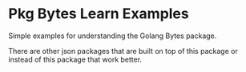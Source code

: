 # Pkg Bytes Learn Examples
Simple examples for understanding the Golang Bytes package.

There are other json packages that are built on top of this package or instead of this package that work better.
